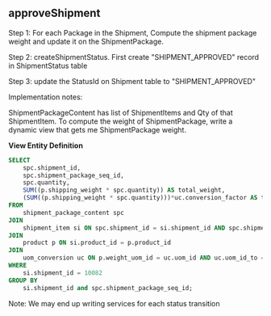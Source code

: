 ## approveShipment 


Step 1: For each Package in the Shipment, Compute the shipment package weight and update it on the ShipmentPackage.

Step 2: createShipmentStatus. First create "SHIPMENT_APPROVED" record in ShipmentStatus table 

Step 3: update the StatusId on Shipment table to "SHIPMENT_APPROVED"


Implementation notes:

ShipmentPackageContent has list of ShipmentItems and Qty of that ShipmentItem. To compute the weight of ShipmentPackage, write a dynamic view that gets me ShipmentPackage weight.

**View Entity Definition**

```sql
SELECT
    spc.shipment_id,
    spc.shipment_package_seq_id,
    spc.quantity,
    SUM((p.shipping_weight * spc.quantity)) AS total_weight,
    (SUM((p.shipping_weight * spc.quantity)))*uc.conversion_factor AS total_weight_lbs
FROM
    shipment_package_content spc
JOIN
    shipment_item si ON spc.shipment_id = si.shipment_id AND spc.shipment_item_seq_id = si.shipment_item_seq_id
JOIN
    product p ON si.product_id = p.product_id
JOIN
    uom_conversion uc ON p.weight_uom_id = uc.uom_id AND uc.uom_id_to = 'WT_lb'
WHERE
    si.shipment_id = 10082
GROUP BY
    si.shipment_id and spc.shipment_package_seq_id;

```

Note: 
We may end up writing services for each status transition 